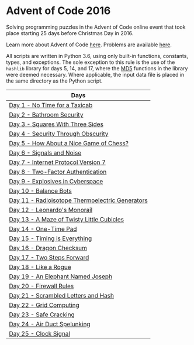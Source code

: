 # Advent of Code 2016

Solving programming puzzles in the Advent of Code online event that took place starting 25 days before Christmas Day in 2016. 

Learn more about Advent of Code [here](http://adventofcode.com/2016/about). Problems are available [here](http://adventofcode.com/2016).

All scripts are written in Python 3.6, using only built-in functions, constants, types, and exceptions. The sole exception to this rule is the use of the `hashlib` library for days 5, 14, and 17, where the [MD5](https://en.wikipedia.org/wiki/MD5) functions in the library were deemed necessary. Where applicable, the input data file is placed in the same directory as the Python script.

|Days|
|---|
|[Day 1 - No Time for a Taxicab](Days/Day%201%20-%20No%20Time%20for%20a%20Taxicab)
|[Day 2 - Bathroom Security](Days/Day%202%20-%20Bathroom%20Security)
|[Day 3 - Squares With Three Sides](Days/Day%203%20-%20Squares%20With%20Three%20Sides)
|[Day 4 - Security Through Obscurity](Days/Day%204%20-%20Security%20Through%20Obscurity)
|[Day 5 - How About a Nice Game of Chess?](Days/Day%205%20-%20How%20About%20a%20Nice%20Game%20of%20Chess)
|[Day 6 - Signals and Noise](Days/Day%206%20-%20Signals%20and%20Noise)
|[Day 7 - Internet Protocol Version 7](Days/Day%207%20-%20Internet%20Protocol%20Version%207)
|[Day 8 - Two-Factor Authentication](Days/Day%208%20-%20Two-Factor%20Authentication)
|[Day 9 - Explosives in Cyberspace](Days/Day%209%20-%20Explosives%20in%20Cyberspace)
|[Day 10 - Balance Bots](Days/Day%2010%20-%20Balance%20Bots)
|[Day 11 - Radioisotope Thermoelectric Generators](Days/Day%2011%20-%20Radioisotope%20Thermoelectric%20Generators)
|[Day 12 - Leonardo's Monorail](Days/Day%2012%20-%20Leonardo's%20Monorail)
|[Day 13 - A Maze of Twisty Little Cubicles](Days/Day%2013%20-%20A%20Maze%20of%20Twisty%20Little%20Cubicles)
|[Day 14 - One-Time Pad](Days/Day%2014%20-%20One-Time%20Pad)
|[Day 15 - Timing is Everything](Days/Day%2015%20-%20Timing%20is%20Everything)
|[Day 16 - Dragon Checksum](Days/Day%2016%20-%20Dragon%20Checksum)
|[Day 17 - Two Steps Forward](Days/Day%2017%20-%20Two%20Steps%20Forward)
|[Day 18 - Like a Rogue](Days/Day%2018%20-%20Like%20a%20Rogue)
|[Day 19 - An Elephant Named Joseph](Days/Day%2019%20-%20An%20Elephant%20Named%20Joseph)
|[Day 20 - Firewall Rules](Days/Day%2020%20-%20Firewall%20Rules)
|[Day 21 - Scrambled Letters and Hash](Days/Day%2021%20-%20Scrambled%20Letters%20and%20Hash)
|[Day 22 - Grid Computing](Days/Day%2022%20-%20Grid%20Computing)
|[Day 23 - Safe Cracking](Days/Day%2023%20-%20Safe%20Cracking)
|[Day 24 - Air Duct Spelunking](Days/Day%2024%20-%20Air%20Duct%20Spelunking)
|[Day 25 - Clock Signal](Days/Day%2025%20-%20Clock%20Signal)
